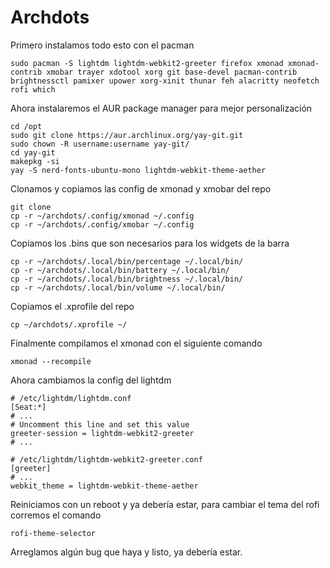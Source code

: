 # Archdots
Primero instalamos todo esto con el pacman
```
sudo pacman -S lightdm lightdm-webkit2-greeter firefox xmonad xmonad-contrib xmobar trayer xdotool xorg git base-devel pacman-contrib brightnessctl pamixer upower xorg-xinit thunar feh alacritty neofetch rofi which

```
Ahora instalaremos el AUR package manager para mejor personalización

```
cd /opt
sudo git clone https://aur.archlinux.org/yay-git.git
sudo chown -R username:username yay-git/
cd yay-git
makepkg -si
yay -S nerd-fonts-ubuntu-mono lightdm-webkit-theme-aether
```
Clonamos y copiamos las config de xmonad y xmobar del repo

```
git clone
cp -r ~/archdots/.config/xmonad ~/.config
cp -r ~/archdots/.config/xmobar ~/.config
```
Copiamos los .bins que son necesarios para los widgets de la barra

```
cp -r ~/archdots/.local/bin/percentage ~/.local/bin/
cp -r ~/archdots/.local/bin/battery ~/.local/bin/
cp -r ~/archdots/.local/bin/brightness ~/.local/bin/
cp -r ~/archdots/.local/bin/volume ~/.local/bin/
```

Copiamos el .xprofile del repo

```
cp ~/archdots/.xprofile ~/
```
Finalmente compilamos el xmonad con el siguiente comando

```
xmonad --recompile

```

Ahora cambiamos la config del lightdm

```
# /etc/lightdm/lightdm.conf
[Seat:*]
# ...
# Uncomment this line and set this value
greeter-session = lightdm-webkit2-greeter
# ...

# /etc/lightdm/lightdm-webkit2-greeter.conf
[greeter]
# ...
webkit_theme = lightdm-webkit-theme-aether

``` 
Reiniciamos con un reboot y ya debería estar, para cambiar el tema del rofi corremos el comando


``` 
rofi-theme-selector
``` 

Arreglamos algún bug que haya y listo, ya debería estar.
